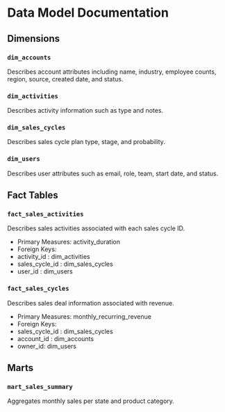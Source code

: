 # Data Model Documentation

## Dimensions

### `dim_accounts`
Describes account attributes including name, industry, employee counts, region, source, created date, and status.

### `dim_activities`
Describes activity information such as type and notes.

### `dim_sales_cycles`
Describes sales cycle plan type, stage, and probability. 

### `dim_users`
Describes user attributes such as email, role, team, start date, and status.

## Fact Tables

### `fact_sales_activities`
Describes sales activities associated with each sales cycle ID.

- Primary Measures: activity_duration
- Foreign Keys:
-   activity_id : dim_activities
-   sales_cycle_id : dim_sales_cycles
-   user_id : dim_users

### `fact_sales_cycles`
Describes sales deal information associated with revenue.

- Primary Measures: monthly_recurring_revenue
- Foreign Keys:
-   sales_cycle_id : dim_sales_cycles
-   account_id : dim_accounts
-   owner_id: dim_users

## Marts

### `mart_sales_summary`
Aggregates monthly sales per state and product category.
